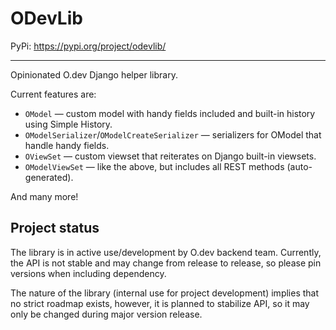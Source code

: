 # ODevLib

PyPi: https://pypi.org/project/odevlib/

---

Opinionated O.dev Django helper library.

Current features are:
- `OModel` — custom model with handy fields included and built-in history using Simple History.
- `OModelSerializer`/`OModelCreateSerializer` — serializers for OModel that handle handy fields.
- `OViewSet` — custom viewset that reiterates on Django built-in viewsets.
- `OModelViewSet` — like the above, but includes all REST methods (auto-generated).

And many more!

## Project status

The library is in active use/development by O.dev backend team. Currently, the API is not stable and may change from
release to release, so please pin versions when including dependency.

The nature of the library (internal use for project development) implies that no strict roadmap exists, however, it
is planned to stabilize API, so it may only be changed during major version release.
